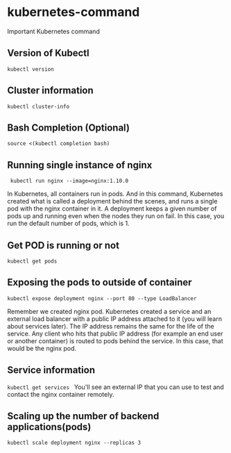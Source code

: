 # kubernetes-command
Important Kubernetes command 
## Version of Kubectl
```kubectl version```

## Cluster information 
```kubectl cluster-info```
## Bash Completion (Optional)
```source <(kubectl completion bash)```
## Running single instance of nginx 
``` kubectl run nginx --image=nginx:1.10.0```

In Kubernetes, all containers run in pods. And in this command, Kubernetes created what is called a deployment behind the scenes, and runs a single pod with the nginx container in it. A deployment keeps a given number of pods up and running even when the nodes they run on fail. In this case, you run the default number of pods, which is 1.
## Get POD is running or not
```kubectl get pods ```
## Exposing the pods to outside of container 
``` kubectl expose deployment nginx --port 80 --type LoadBalancer ```

Remember we created nginx pod. 
Kubernetes created a service and an external load balancer with a public IP address attached to it (you will learn about services later). The IP address remains the same for the life of the service. Any client who hits that public IP address (for example an end user or another container) is routed to pods behind the service. In this case, that would be the nginx pod.

## Service information 
```kubectl get services ```
You'll see an external IP that you can use to test and contact the nginx container remotely.

## Scaling up the number of backend applications(pods)
``` kubectl scale deployment nginx --replicas 3 ```
